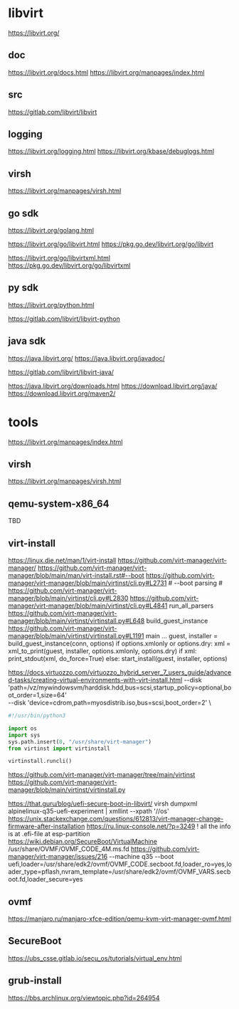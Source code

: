 # libvirt

https://libvirt.org/

## doc

https://libvirt.org/docs.html
https://libvirt.org/manpages/index.html

## src

https://gitlab.com/libvirt/libvirt

## logging

https://libvirt.org/logging.html
https://libvirt.org/kbase/debuglogs.html

## virsh

https://libvirt.org/manpages/virsh.html

## go sdk

https://libvirt.org/golang.html

https://libvirt.org/go/libvirt.html
https://pkg.go.dev/libvirt.org/go/libvirt

https://libvirt.org/go/libvirtxml.html
https://pkg.go.dev/libvirt.org/go/libvirtxml

## py sdk

https://libvirt.org/python.html

https://gitlab.com/libvirt/libvirt-python

## java sdk

https://java.libvirt.org/
https://java.libvirt.org/javadoc/

https://gitlab.com/libvirt/libvirt-java/

https://java.libvirt.org/downloads.html
https://download.libvirt.org/java/
https://download.libvirt.org/maven2/

# tools

https://libvirt.org/manpages/index.html

## virsh

https://libvirt.org/manpages/virsh.html

## qemu-system-x86_64

TBD

## virt-install

https://linux.die.net/man/1/virt-install
https://github.com/virt-manager/virt-manager/
https://github.com/virt-manager/virt-manager/blob/main/man/virt-install.rst#--boot
https://github.com/virt-manager/virt-manager/blob/main/virtinst/cli.py#L2731
    # --boot parsing #
https://github.com/virt-manager/virt-manager/blob/main/virtinst/cli.py#L2830
https://github.com/virt-manager/virt-manager/blob/main/virtinst/cli.py#L4841
    run_all_parsers
https://github.com/virt-manager/virt-manager/blob/main/virtinst/virtinstall.py#L648
    build_guest_instance
https://github.com/virt-manager/virt-manager/blob/main/virtinst/virtinstall.py#L1191
    main
        ...
        guest, installer = build_guest_instance(conn, options)
            if options.xmlonly or options.dry:
                xml = xml_to_print(guest, installer, options.xmlonly, options.dry)
                if xml:
                    print_stdout(xml, do_force=True)
            else:
                start_install(guest, installer, options)

https://docs.virtuozzo.com/virtuozzo_hybrid_server_7_users_guide/advanced-tasks/creating-virtual-environments-with-virt-install.html
    --disk 'path=/vz/mywindowsvm/harddisk.hdd,bus=scsi,startup_policy=optional,boot_order=1,size=64' \
    --disk 'device=cdrom,path=myosdistrib.iso,bus=scsi,boot_order=2' \

```python
#!/usr/bin/python3

import os
import sys
sys.path.insert(0, "/usr/share/virt-manager")
from virtinst import virtinstall

virtinstall.runcli()

```
https://github.com/virt-manager/virt-manager/tree/main/virtinst
https://github.com/virt-manager/virt-manager/blob/main/virtinst/virtinstall.py

https://that.guru/blog/uefi-secure-boot-in-libvirt/
    virsh dumpxml alpinelinux-q35-uefi-experiment | xmllint --xpath '//os'
https://unix.stackexchange.com/questions/612813/virt-manager-change-firmware-after-installation
https://ru.linux-console.net/?p=3249
    ! all the info is at .efi-file at esp-partition
https://wiki.debian.org/SecureBoot/VirtualMachine
    /usr/share/OVMF/OVMF_CODE_4M.ms.fd
https://github.com/virt-manager/virt-manager/issues/216
    --machine q35
    --boot uefi,loader=/usr/share/edk2/ovmf/OVMF_CODE.secboot.fd,loader_ro=yes,loader_type=pflash,nvram_template=/usr/share/edk2/ovmf/OVMF_VARS.secboot.fd,loader_secure=yes

## ovmf

https://manjaro.ru/manjaro-xfce-edition/qemu-kvm-virt-manager-ovmf.html

## SecureBoot

https://ubs_csse.gitlab.io/secu_os/tutorials/virtual_env.html

## grub-install

https://bbs.archlinux.org/viewtopic.php?id=264954

